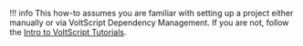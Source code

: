 !!! info
    This how-to assumes you are familiar with setting up a project either manually or via VoltScript Dependency Management. If you are not, follow the [Intro to VoltScript Tutorials](../../tutorials/walkthrough/index.md).
